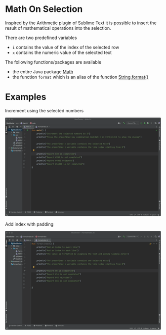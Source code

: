 Math On Selection
==

Inspired by the Arithmetic plugin of Sublime Text it is possible to insert the result of mathematical operations into the selection.

There are two predefined variables

- `i` contains the value of the index of the selected row
- `x` contains the numeric value of the selected text


The following functions/packages are available

- the entire Java package [Math](https://docs.oracle.com/en/java/javase/17/docs/api/java.base/java/lang/Math.html)
- the function `format` which is an alias of the function [String.format()](https://docs.oracle.com/en/java/javase/17/docs/api/java.base/java/lang/String.html#format(java.lang.String,java.lang.Object...))

Examples
==

Increment using the selected numbers

<img alt="increment" src="./screenshot/increment.gif"></img>


Add index with padding

<img alt="padding" src="./screenshot/padding.gif"></img>
